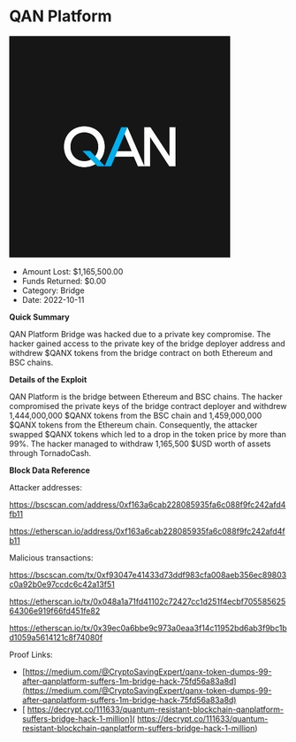 # QAN Platform
![QAN Platform](/rektimages/QAN-Platform-2.png)
- Amount Lost: $1,165,500.00
- Funds Returned: $0.00
- Category: Bridge
- Date: 2022-10-11

**Quick Summary**

QAN Platform Bridge was hacked due to a private key compromise. The hacker gained access to the private key of the bridge deployer address and withdrew $QANX tokens from the bridge contract on both Ethereum and BSC chains.

  


 **Details of the Exploit**

QAN Platform is the bridge between Ethereum and BSC chains. The hacker compromised the private keys of the bridge contract deployer and withdrew 1,444,000,000 $QANX tokens from the BSC chain and 1,459,000,000 $QANX tokens from the Ethereum chain. Consequently, the attacker swapped $QANX tokens which led to a drop in the token price by more than 99%. The hacker managed to withdraw 1,165,500 $USD worth of assets through TornadoCash.

  


 **Block Data Reference**

Attacker addresses:

https://bscscan.com/address/0xf163a6cab228085935fa6c088f9fc242afd4fb11

https://etherscan.io/address/0xf163a6cab228085935fa6c088f9fc242afd4fb11

  


Malicious transactions:

https://bscscan.com/tx/0xf93047e41433d73ddf983cfa008aeb356ec89803c0a92b0e97ccdc6c42a13f51

https://etherscan.io/tx/0x048a1a71fd41102c72427cc1d251f4ecbf70558562564306e919f66fd451fe82

https://etherscan.io/tx/0x39ec0a6bbe9c973a0eaa3f14c11952bd6ab3f9bc1bd1059a5614121c8f74080f


Proof Links:
- [https://medium.com/@CryptoSavingExpert/qanx-token-dumps-99-after-qanplatform-suffers-1m-bridge-hack-75fd56a83a8d](https://medium.com/@CryptoSavingExpert/qanx-token-dumps-99-after-qanplatform-suffers-1m-bridge-hack-75fd56a83a8d)
- [ https://decrypt.co/111633/quantum-resistant-blockchain-qanplatform-suffers-bridge-hack-1-million]( https://decrypt.co/111633/quantum-resistant-blockchain-qanplatform-suffers-bridge-hack-1-million)


